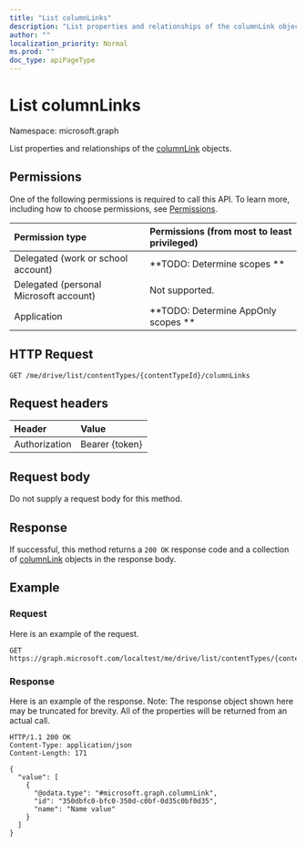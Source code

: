 ```yaml
---
title: "List columnLinks"
description: "List properties and relationships of the columnLink objects."
author: ""
localization_priority: Normal
ms.prod: ""
doc_type: apiPageType
---
```


# List columnLinks

Namespace: microsoft.graph

List properties and relationships of the [columnLink](../resources/columnlink.md) objects.

## Permissions
One of the following permissions is required to call this API. To learn more, including how to choose permissions, see [Permissions](/concepts/permissions-reference.md).

|Permission type|Permissions (from most to least privileged)|
|:---|:---|
|Delegated (work or school account)|**TODO: Determine scopes **|
|Delegated (personal Microsoft account)|Not supported.|
|Application|**TODO: Determine AppOnly scopes **|

## HTTP Request
<!-- {
  "blockType": "ignored"
}
-->
``` http
GET /me/drive/list/contentTypes/{contentTypeId}/columnLinks
```

## Request headers
|Header|Value|
|:---|:---|
|Authorization|Bearer {token}|

## Request body
Do not supply a request body for this method.

## Response
If successful, this method returns a `200 OK` response code and a collection of [columnLink](../resources/columnlink.md) objects in the response body.

## Example

### Request
Here is an example of the request.
<!-- {
  "blockType": "request",
  "name": "get_columnlink"
}
-->
``` http
GET https://graph.microsoft.com/localtest/me/drive/list/contentTypes/{contentTypeId}/columnLinks
```

### Response
Here is an example of the response. Note: The response object shown here may be truncated for brevity. All of the properties will be returned from an actual call.
<!-- {
  "blockType": "response",
  "truncated": true,
  "@odata.type": "collection(microsoft.graph.columnlink)"
}
-->
``` http
HTTP/1.1 200 OK
Content-Type: application/json
Content-Length: 171

{
  "value": [
    {
      "@odata.type": "#microsoft.graph.columnLink",
      "id": "350dbfc0-bfc0-350d-c0bf-0d35c0bf0d35",
      "name": "Name value"
    }
  ]
}
```


